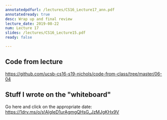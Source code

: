 ```yaml
---
annotatedpdfurl: /lectures/CS16_Lecture17_ann.pdf
annotatedready: true
desc: Wrap up and final review
lecture_date: 2019-08-22
num: Lecture 17
slides: /lectures/CS16_Lecture15.pdf
ready: false

---
```


## Code from lecture

<https://github.com/ucsb-cs16-s19-nichols/code-from-class/tree/master/06-04>

## Stuff I wrote on the "whiteboard"

Go here and click on the appropriate date:
<https://1drv.ms/o/s!AlgIeD1urAgmgQHsG_JzMJgKHx9V>
